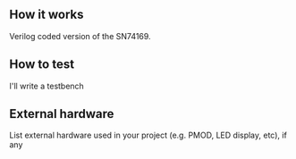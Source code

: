 <!---

This file is used to generate your project datasheet. Please fill in the information below and delete any unused
sections.

You can also include images in this folder and reference them in the markdown. Each image must be less than
512 kb in size, and the combined size of all images must be less than 1 MB.
-->

## How it works

Verilog coded version of the SN74169.

## How to test

I'll write a testbench

## External hardware

List external hardware used in your project (e.g. PMOD, LED display, etc), if any
